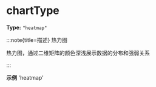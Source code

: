 # chartType

**Type:** `"heatmap"`

:::note{title=描述}
热力图



热力图，通过二维矩阵的颜色深浅展示数据的分布和强弱关系

:::

**示例**
'heatmap'



